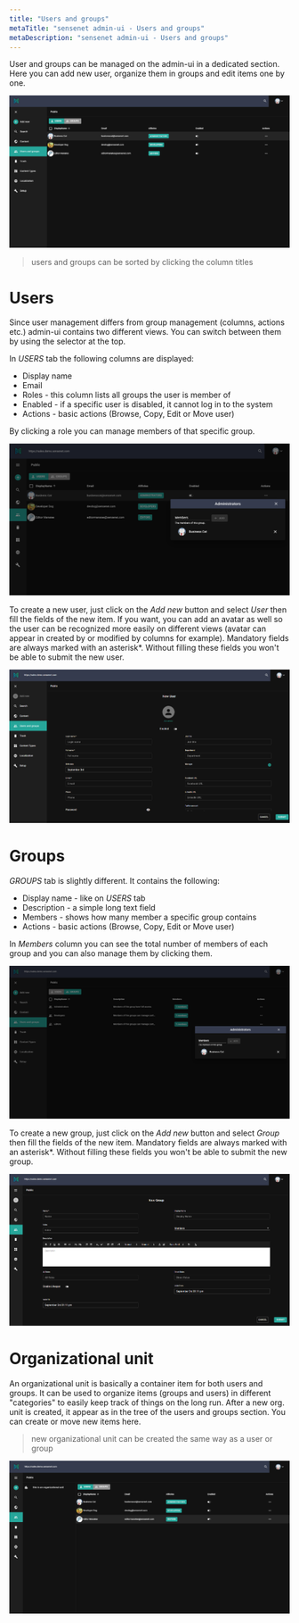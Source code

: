```yaml
---
title: "Users and groups"
metaTitle: "sensenet admin-ui - Users and groups"
metaDescription: "sensenet admin-ui - Users and groups"
---
```


User and groups can be managed on the admin-ui in a dedicated section. Here you can add new user, organize them in groups and edit items one by one.

![Users and groups section in admin-ui](./img/usersandgroups_main.png)
> users and groups can be sorted by clicking the column titles

# Users

Since user management differs from group management (columns, actions etc.) admin-ui contains two different views. You can switch between them by using the selector at the top.

In *USERS* tab the following columns are displayed:

- Display name
- Email
- Roles - this column lists all groups the user is member of
- Enabled - if a specific user is disabled, it cannot log in to the system
- Actions - basic actions (Browse, Copy, Edit or Move user)

By clicking a role you can manage members of that specific group.

![Manage users](./img/userandgroups_users_manage.png)

To create a new user, just click on the *Add new* button and select *User* then fill the fields of the new item. If you want, you can add an avatar as well so the user can be recognized more easily on different views (avatar can appear in created by or modified by columns for example).
Mandatory fields are always marked with an asterisk*. Without filling these fields you won't be able to submit the new user.

![Add user](./img/usersandgroups_newuser.png)

# Groups

*GROUPS* tab is slightly different. It contains the following:

- Display name - like on *USERS* tab
- Description - a simple long text field
- Members - shows how many member a specific group contains
- Actions - basic actions (Browse, Copy, Edit or Move user)

In *Members* column you can see the total number of members of each group and you can also manage them by clicking them.

![Manage groups](./img/userandgroups_groups_manage.png)

To create a new group, just click on the *Add new* button and select *Group* then fill the fields of the new item.
Mandatory fields are always marked with an asterisk*. Without filling these fields you won't be able to submit the new group.

![Add group](./img/usersandgroups_newgroup.png)

# Organizational unit

An organizational unit is basically a container item for both users and groups. It can be used to organize items (groups and users) in different "categories" to easily keep track of things on the long run. After a new org. unit is created, it appear as in the tree of the users and groups section. You can create or move new items here.

> new organizational unit can be created the same way as a user or group

![Organizational unit](./img/usersandgroups_orgunit_tree.png)



